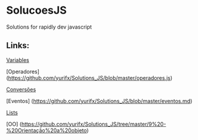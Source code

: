 # SolucoesJS
Solutions for rapidly dev javascript

## Links:

[Variables](https://github.com/yurifx/Solucoes_JS/blob/master/variables.js)

[Operadores] (https://github.com/yurifx/Solutions_JS/blob/master/operadores.js)

[Conversões](https://github.com/yurifx/Solucoes_JS/blob/master/conversoes.js)

[Eventos] (https://github.com/yurifx/Solutions_JS/blob/master/eventos.md)

[Lists](https://github.com/yurifx/Solucoes_JS/blob/master/listas.js)

[OO] (https://github.com/yurifx/Solutions_JS/tree/master/9%20-%20Orientação%20a%20objeto)

